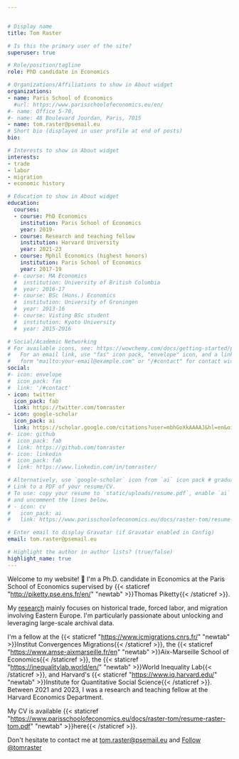 ```yaml
---


# Display name
title: Tom Raster

# Is this the primary user of the site?
superuser: true

# Role/position/tagline
role: PhD candidate in Economics

# Organizations/Affiliations to show in About widget
organizations:
- name: Paris School of Economics
  #url: https://www.parisschoolofeconomics.eu/en/
#- name: Office 5-70,
#- name: 48 Boulevard Jourdan, Paris, 7015
- name: tom.raster@psemail.eu
# Short bio (displayed in user profile at end of posts)
bio: 

# Interests to show in About widget
interests:
- trade
- labor
- migration
- economic history

# Education to show in About widget
education:
  courses:
  - course: PhD Economics
    institution: Paris School of Economics
    year: 2019-
  - course: Research and teaching fellow
    institution: Harvard University
    year: 2021-23
  - course: Mphil Economics (highest honors)
    institution: Paris School of Economics
    year: 2017-19
  #- course: MA Economics
  #  institution: University of British Columbia
  #  year: 2016-17
  #- course: BSc (Hons.) Economics
  #  institution: University of Groningen
  #  year: 2013-16
  #- course: Visting BSc student
  #  institution: Kyoto University
  #  year: 2015-2016

# Social/Academic Networking
# For available icons, see: https://wowchemy.com/docs/getting-started/page-builder/#icons
#   For an email link, use "fas" icon pack, "envelope" icon, and a link in the
#   form "mailto:your-email@example.com" or "/#contact" for contact widget.
social:
#- icon: envelope
#  icon_pack: fas
#  link: '/#contact'
- icon: twitter
  icon_pack: fab
  link: https://twitter.com/tomraster
- icon: google-scholar  
  icon_pack: ai
  link: https://scholar.google.com/citations?user=mbhGoXkAAAAJ&hl=en&oi=ao
#- icon: github
#  icon_pack: fab
#  link: https://github.com/tomraster
#- icon: linkedin
#  icon_pack: fab
#  link: https://www.linkedin.com/in/tomraster/

# Alternatively, use `google-scholar` icon from `ai` icon pack # graduation-cap
# Link to a PDF of your resume/CV.
# To use: copy your resume to `static/uploads/resume.pdf`, enable `ai` icons in `params.toml`, 
# and uncomment the lines below.
# - icon: cv
#   icon_pack: ai
#   link: https://www.parisschoolofeconomics.eu/docs/raster-tom/resume-raster-tom.pdf # uploads/resume.pdf

# Enter email to display Gravatar (if Gravatar enabled in Config)
email: tom.raster@psemail.eu

# Highlight the author in author lists? (true/false)
highlight_name: true
---
```


Welcome to my website! 👋 I'm a Ph.D. candidate in Economics at the Paris School of Economics supervised by {{< staticref "http://piketty.pse.ens.fr/en/" "newtab" >}}Thomas Piketty{{< /staticref >}}. 

My [research](#research) mainly focuses on historical trade, forced labor, and migration involving Eastern Europe. I'm particularly passionate about unlocking and leveraging large-scale archival data.

I'm a fellow at the {{< staticref "https://www.icmigrations.cnrs.fr/" "newtab" >}}Institut Convergences Migrations{{< /staticref >}}, the {{< staticref "https://www.amse-aixmarseille.fr/en" "newtab" >}}Aix-Marseille School of Economics{{< /staticref >}}, the {{< staticref "https://inequalitylab.world/en/" "newtab" >}}World Inequality Lab{{< /staticref >}}, and Harvard's {{< staticref "https://www.iq.harvard.edu/" "newtab" >}}Institute for Quantitative Social Science{{< /staticref >}}. Between 2021 and 2023, I was a research and teaching fellow at the Harvard Economics Department. 

My CV is available {{< staticref "https://www.parisschoolofeconomics.eu/docs/raster-tom/resume-raster-tom.pdf" "newtab" >}}here{{< /staticref >}}. 

Don't hesitate to contact me at <a href = "mailto: tom.raster@psemail.eu">tom.raster@psemail.eu</a> and <a href="https://twitter.com/tomraster?ref_src=twsrc%5Etfw" class="twitter-follow-button" data-show-count="false">Follow @tomraster</a><script async src="https://platform.twitter.com/widgets.js" charset="utf-8"></script>
